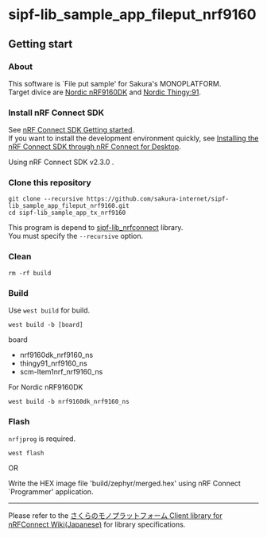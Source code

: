 # sipf-lib_sample_app_fileput_nrf9160

## Getting start

### About

This software is `File put sample' for Sakura's MONOPLATFORM.  
Target divice are [Nordic nRF9160DK](https://www.nordicsemi.com/Products/Development-hardware/nRF9160-DK) and [Nordic Thingy:91](https://www.nordicsemi.com/Products/Development-hardware/Nordic-Thingy-91).

### Install nRF Connect SDK

See [nRF Connect SDK Getting started](https://developer.nordicsemi.com/nRF_Connect_SDK/doc/latest/nrf/getting_started.html).  
If you want to install the development environment quickly, see [Installing the nRF Connect SDK through nRF Connect for Desktop](https://developer.nordicsemi.com/nRF_Connect_SDK/doc/latest/nrf/gs_assistant.html#gs-assistant).

Using nRF Connect SDK v2.3.0 .

### Clone this repository

```
git clone --recursive https://github.com/sakura-internet/sipf-lib_sample_app_fileput_nrf9160.git
cd sipf-lib_sample_app_tx_nrf9160
```

This program is depend to [sipf-lib_nrfconnect](https://github.com/sakura-internet/sipf-lib_nrfconnect) library.  
You must specify the `--recursive` option.

### Clean

```
rm -rf build
```

### Build

Use `west build` for build.

```
west build -b [board]
```

board

- nrf9160dk_nrf9160_ns
- thingy91_nrf9160_ns
- scm-ltem1nrf_nrf9160_ns

For Nordic nRF9160DK
```
west build -b nrf9160dk_nrf9160_ns
```

### Flash

`nrfjprog` is required.

```
west flash
```

OR

Write the HEX image file 'build/zephyr/merged.hex' using nRF Connect `Programmer' application.

---
Please refer to the [さくらのモノプラットフォーム Client library for nRFConnect Wiki(Japanese)](https://github.com/sakura-internet/sipf-lib_nrfconnect/wiki) for library specifications.
